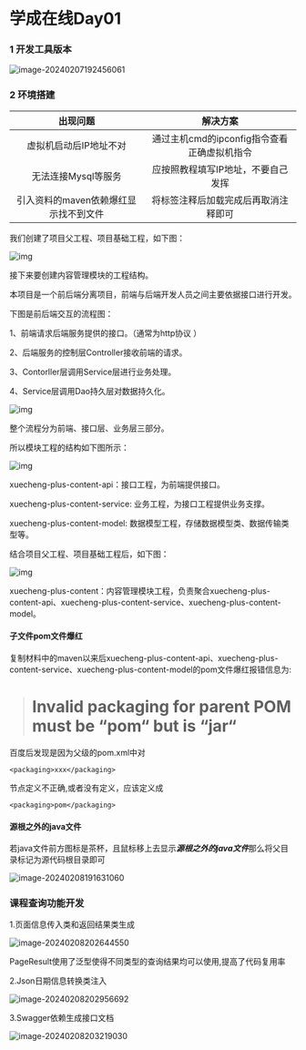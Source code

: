 # 学成在线Day01

### 1 开发工具版本

![image-20240207192456061](C:\Users\Wwhds\AppData\Roaming\Typora\typora-user-images\image-20240207192456061.png)

### 2 环境搭建

|             **出现问题**              |                        **解决方案**                        |
| :-----------------------------------: | :--------------------------------------------------------: |
|        虚拟机启动后IP地址不对         |        通过主机cmd的ipconfig指令查看正确虚拟机指令         |
|          无法连接Mysql等服务          |             应按照教程填写IP地址，不要自己发挥             |
| 引入资料的maven依赖爆红显示找不到文件 | 将<dependencyManagement>标签注释后加载完成后再取消注释即可 |



我们创建了项目父工程、项目基础工程，如下图：

![img](file:///C:/Users/Wwhds/AppData/Local/Temp/msohtmlclip1/01/clip_image002.gif)

接下来要创建内容管理模块的工程结构。

本项目是一个前后端分离项目，前端与后端开发人员之间主要依据接口进行开发。

下图是前后端交互的流程图：

1、前端请求后端服务提供的接口。（通常为http协议 ）

2、后端服务的控制层Controller接收前端的请求。

3、Contorller层调用Service层进行业务处理。

4、Service层调用Dao持久层对数据持久化。

![img](file:///C:/Users/Wwhds/AppData/Local/Temp/msohtmlclip1/01/clip_image004.gif)

 

整个流程分为前端、接口层、业务层三部分。

所以模块工程的结构如下图所示：

![img](file:///C:/Users/Wwhds/AppData/Local/Temp/msohtmlclip1/01/clip_image006.gif)

xuecheng-plus-content-api：接口工程，为前端提供接口。

xuecheng-plus-content-service: 业务工程，为接口工程提供业务支撑。

xuecheng-plus-content-model: 数据模型工程，存储数据模型类、数据传输类型等。

结合项目父工程、项目基础工程后，如下图：

![img](file:///C:/Users/Wwhds/AppData/Local/Temp/msohtmlclip1/01/clip_image008.gif)

xuecheng-plus-content：内容管理模块工程，负责聚合xuecheng-plus-content-api、xuecheng-plus-content-service、xuecheng-plus-content-model。

#### 子文件pom文件爆红

复制材料中的maven以来后xuecheng-plus-content-api、xuecheng-plus-content-service、xuecheng-plus-content-model的pom文件爆红报错信息为:

> # Invalid packaging for parent POM must be “pom“ but is “jar“

百度后发现是因为父级的pom.xml中对

```
<packaging>xxx</packaging>
```

节点定义不正确,或者没有定义，应该定义成

```
<packaging>pom</packaging>
```

#### 源根之外的java文件

若java文件前方图标是茶杯，且鼠标移上去显示***源根之外的java文件***那么将父目录标记为源代码根目录即可

![image-20240208191631060](C:\Users\Wwhds\AppData\Roaming\Typora\typora-user-images\image-20240208191631060.png)

### 课程查询功能开发

1.页面信息传入类和返回结果类生成

![image-20240208202644550](C:\Users\Wwhds\AppData\Roaming\Typora\typora-user-images\image-20240208202644550.png)

PageResult使用了泛型使得不同类型的查询结果均可以使用,提高了代码复用率

2.Json日期信息转换类注入

![image-20240208202956692](C:\Users\Wwhds\AppData\Roaming\Typora\typora-user-images\image-20240208202956692.png)

3.Swagger依赖生成接口文档

![image-20240208203219030](C:\Users\Wwhds\AppData\Roaming\Typora\typora-user-images\image-20240208203219030.png)

